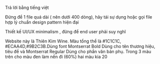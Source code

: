 Trả lời bằng tiếng việt

Đừng để 1 file quá dài ( nên dưới 400 dòng), hãy tái sự dụng hoặc gọi file hợp lý chuẩn design pattern hiện đại

Thiết kế UI/UX minimalism , đừng để end user phải suy nghĩ 

Website này là Thiên Kim Wine. Màu tổng thể là #1C1C1C, #ECAA4D,#9B2C3B.Dùng font Montserrat Bold Dùng cho tên thương hiệu, tiêu đề và Montserrat Regular Dùng cho phần văn bản phụ. Trong 3 màu trên cho màu đen làm nền đi (60%) hai màu kia 20

